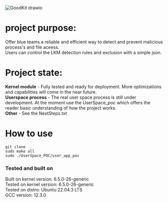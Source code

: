 ![GoodKit drawio](https://github.com/SilverPlate3/GoodKit/assets/93097769/e7a07a30-1e95-4a65-92a1-d739efa7f3d7)

# project purpose:
Offer blue teams a reliable and efficient way to detect and prevent malicious process's and file aceess.<br>
Users can control the LKM detection rules and exclusion with a simple json.
<br>

# Project state:
**Kernel module** - Fully tested and ready for deployment. More optimizations and capabilities will come in the near future.<br>
**Userspace process** - The real user space process is still under development. At the moment use the UserSpace_poc which offers the reader basic understanding of how the project works. <br>
**Other** - See the NextSteps.txt 

# How to use
```
git clone
sudo make all
sudo ./UserSpace_POC/user_app_poc
```

### Tested and built on
Built on kernel version: 6.5.0-26-generic <br>
Tested on kernel version: 6.5.0-26-generic <br>
Tested on distro: Ubuntu 22.04.3 LTS <br>
GCC version: 12.3.0 <br>

